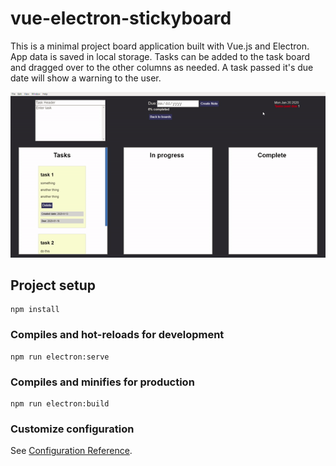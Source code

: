 # vue-electron-stickyboard
This is a minimal project board application built with Vue.js and Electron. App data is saved in local storage.
Tasks can be added to the task board and dragged over to the other columns as needed. A task passed it's due date will show a warning to the user.

!["test"](src\assets\sticky-board-dateWarning.gif)

## Project setup
```
npm install
```

### Compiles and hot-reloads for development
```
npm run electron:serve
```

### Compiles and minifies for production
```
npm run electron:build
```

### Customize configuration
See [Configuration Reference](https://cli.vuejs.org/config/).
